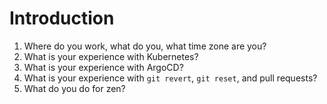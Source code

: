 # Introduction 
1. Where do you work, what do you, what time zone are you?
2. What is your experience with Kubernetes?
3. What is your experience with ArgoCD?
4. What is your experience with `git revert`, `git reset`, and pull requests?
5. What do you do for zen?
